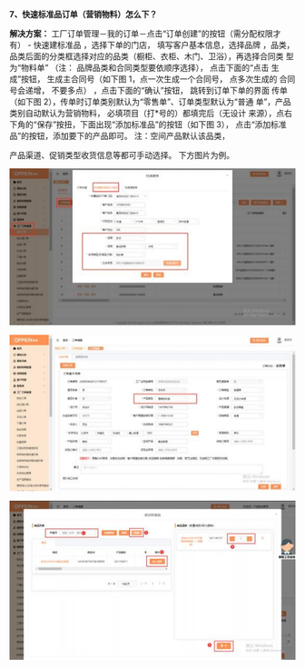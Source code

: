 <a name="bookmark7"></a>**7、快速标准品订单（营销物料）怎么下？**

**解决方案：** 工厂订单管理－我的订单－点击“订单创建”的按钮（需分配权限才  有） - 快速建标准品 ，选择下单的门店， 填写客户基本信息，选择品牌 ，品类， 品类后面的分类框选择对应的品类（橱柜、衣柜、木门、卫浴），再选择合同类  型为“物料单” （注： 品牌品类和合同类型要依顺序选择）， 点击下面的“点击  生成”按钮， 生成主合同号（如下图 1，点一次生成一个合同号，  点多次生成的  合同号会递增，  不要多点） ，点击下面的“确认”按钮， 跳转到订单下单的界面  传单（如下图 2），传单时订单类别默认为“零售单”、订单类型默认为“普通  单”，产品类别自动默认为营销物料， 必填项目（打\*号的）都填完后（无设计  来源），点右下角的“保存”按扭，下面出现“添加标准品”的按钮（如下图 3）， 点击“添加标准品”的按钮，添加要下的产品即可。 注：空间产品默认该品类，

产品渠道、促销类型收货信息等都可手动选择。  下方图片为例。


![](Aspose.Words.256d586b-3954-46d4-8fd0-a69153486d4c.014.jpeg)

![](Aspose.Words.256d586b-3954-46d4-8fd0-a69153486d4c.015.jpeg)


![](Aspose.Words.256d586b-3954-46d4-8fd0-a69153486d4c.007.jpeg)

